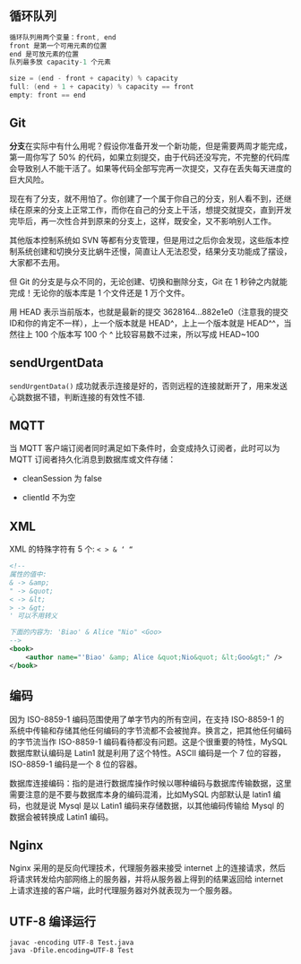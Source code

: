 ## 循环队列

```java
循环队列用两个变量：front, end
front 是第一个可用元素的位置
end 是可放元素的位置
队列最多放 capacity-1 个元素

size = (end - front + capacity) % capacity
full: (end + 1 + capacity) % capacity == front
empty: front == end
```

## Git

**分支**在实际中有什么用呢？假设你准备开发一个新功能，但是需要两周才能完成，第一周你写了 50% 的代码，如果立刻提交，由于代码还没写完，不完整的代码库会导致别人不能干活了。如果等代码全部写完再一次提交，又存在丢失每天进度的巨大风险。

现在有了分支，就不用怕了。你创建了一个属于你自己的分支，别人看不到，还继续在原来的分支上正常工作，而你在自己的分支上干活，想提交就提交，直到开发完毕后，再一次性合并到原来的分支上，这样，既安全，又不影响别人工作。

其他版本控制系统如 SVN 等都有分支管理，但是用过之后你会发现，这些版本控制系统创建和切换分支比蜗牛还慢，简直让人无法忍受，结果分支功能成了摆设，大家都不去用。

但 Git 的分支是与众不同的，无论创建、切换和删除分支，Git 在 1 秒钟之内就能完成！无论你的版本库是 1 个文件还是 1 万个文件。

用 HEAD 表示当前版本，也就是最新的提交 3628164...882e1e0（注意我的提交ID和你的肯定不一样），上一个版本就是 HEAD^，上上一个版本就是 HEAD^^，当然往上 100 个版本写 100 个 ^ 比较容易数不过来，所以写成 HEAD~100

## sendUrgentData

`sendUrgentData()` 成功就表示连接是好的，否则远程的连接就断开了，用来发送心跳数据不错，判断连接的有效性不错.

## MQTT

当 MQTT 客户端订阅者同时满足如下条件时，会变成持久订阅者，此时可以为 MQTT 订阅者持久化消息到数据库或文件存储：

* cleanSession 为 false

* clientId 不为空

## XML

XML 的特殊字符有 5 个: `< > & ‘ “`

```xml
<!--
属性的值中:
& -> &amp;
" -> &quot;
< -> &lt;
> -> &gt;
' 可以不用转义

下面的内容为: 'Biao' & Alice "Nio" <Goo>
-->
<book>
    <author name="'Biao' &amp; Alice &quot;Nio&quot; &lt;Goo&gt;" />
</book>
```

## 编码

因为 ISO-8859-1 编码范围使用了单字节内的所有空间，在支持 ISO-8859-1 的系统中传输和存储其他任何编码的字节流都不会被抛弃。换言之，把其他任何编码的字节流当作 ISO-8859-1 编码看待都没有问题。这是个很重要的特性，MySQL 数据库默认编码是 Latin1 就是利用了这个特性。ASCII 编码是一个 7 位的容器，ISO-8859-1 编码是一个 8 位的容器。

数据库连接编码：指的是进行数据库操作时候以哪种编码与数据库传输数据，这里需要注意的是不要与数据库本身的编码混淆，比如MySQL 内部默认是 latin1 编码，也就是说 Mysql 是以 Latin1 编码来存储数据，以其他编码传输给 Mysql 的数据会被转换成 Latin1 编码。

## Nginx

Nginx 采用的是反向代理技术，代理服务器来接受 internet 上的连接请求，然后将请求转发给内部网络上的服务器，并将从服务器上得到的结果返回给 internet 上请求连接的客户端，此时代理服务器对外就表现为一个服务器。

## UTF-8 编译运行

```
javac -encoding UTF-8 Test.java
java -Dfile.encoding=UTF-8 Test
```



